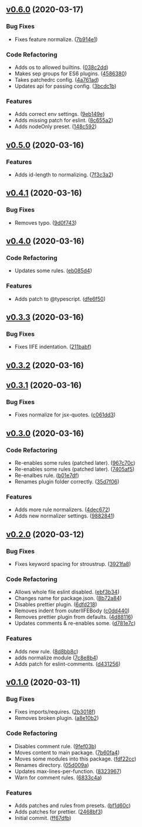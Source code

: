 <a name="v0.6.0"></a>
## [v0.6.0](https://github.com/alexseitsinger/patched-rulesets/compare/v0.5.0...v0.6.0) (2020-03-17)

### Bug Fixes
- Fixes feature normalize. ([7b914e1](https://github.com/alexseitsinger/patched-rulesets/commit/7b914e1ceb243b2032b5bc683373139d784bbcbf))

### Code Refactoring
- Adds os to allowed builtins. ([038c2dd](https://github.com/alexseitsinger/patched-rulesets/commit/038c2ddf4695f39ed0e1b7f14fa06a6ea666e0a5))
- Makes sep groups for ES6 plugins. ([4586380](https://github.com/alexseitsinger/patched-rulesets/commit/4586380f5c4bb21e9d87d81a236dc3fabae6cbed))
- Takes patchedrc config. ([4a761ad](https://github.com/alexseitsinger/patched-rulesets/commit/4a761ad5d1a66a91cc5792065670018abe0084bc))
- Updates api for passing config. ([3bcdc1b](https://github.com/alexseitsinger/patched-rulesets/commit/3bcdc1b3425bf13d88719156324938147a054f8e))

### Features
- Adds correct env settings. ([9eb149e](https://github.com/alexseitsinger/patched-rulesets/commit/9eb149ee406ed4915a44d2b9911d6471225995cc))
- Adds missing patch for eslint. ([8c655a2](https://github.com/alexseitsinger/patched-rulesets/commit/8c655a294afde9d908bb9040cd0c0ad5589d53d9))
- Adds nodeOnly preset. ([148c592](https://github.com/alexseitsinger/patched-rulesets/commit/148c592b08f403525e070f5d660949e4b5382f33))


<a name="v0.5.0"></a>
## [v0.5.0](https://github.com/alexseitsinger/patched-rulesets/compare/v0.4.1...v0.5.0) (2020-03-16)

### Features
- Adds id-length to normalizing. ([7f3c3a2](https://github.com/alexseitsinger/patched-rulesets/commit/7f3c3a24e76447d5706404bcca1bad961d8aed1a))


<a name="v0.4.1"></a>
## [v0.4.1](https://github.com/alexseitsinger/patched-rulesets/compare/v0.4.0...v0.4.1) (2020-03-16)

### Bug Fixes
- Removes typo. ([9d0f743](https://github.com/alexseitsinger/patched-rulesets/commit/9d0f743eafa74a490e8287f4ecd072d9e5c69f7d))


<a name="v0.4.0"></a>
## [v0.4.0](https://github.com/alexseitsinger/patched-rulesets/compare/v0.3.3...v0.4.0) (2020-03-16)

### Code Refactoring
- Updates some rules. ([eb085d4](https://github.com/alexseitsinger/patched-rulesets/commit/eb085d4034427be6e700cde082ef0109572e2ada))

### Features
- Adds patch to @typescript. ([dfe6f50](https://github.com/alexseitsinger/patched-rulesets/commit/dfe6f50086cbbca00ba04cbf257cecd1f46742d1))


<a name="v0.3.3"></a>
## [v0.3.3](https://github.com/alexseitsinger/patched-rulesets/compare/v0.3.2...v0.3.3) (2020-03-16)

### Bug Fixes
- Fixes IIFE indentation. ([211babf](https://github.com/alexseitsinger/patched-rulesets/commit/211babf02b7e658a268dd3d1c69276f37fabb03e))


<a name="v0.3.2"></a>
## [v0.3.2](https://github.com/alexseitsinger/patched-rulesets/compare/v0.3.1...v0.3.2) (2020-03-16)


<a name="v0.3.1"></a>
## [v0.3.1](https://github.com/alexseitsinger/patched-rulesets/compare/v0.3.0...v0.3.1) (2020-03-16)

### Bug Fixes
- Fixes normalize for jsx-quotes. ([c061dd3](https://github.com/alexseitsinger/patched-rulesets/commit/c061dd31eaa5a22916a0c63486db8ec83a69e82e))


<a name="v0.3.0"></a>
## [v0.3.0](https://github.com/alexseitsinger/patched-rulesets/compare/v0.2.0...v0.3.0) (2020-03-16)

### Code Refactoring
- Re-enables some rules (patched later). ([967c70c](https://github.com/alexseitsinger/patched-rulesets/commit/967c70c048d9416dc838fc115da7f9da92ee2a9d))
- Re-enables some rules (patched later). ([7405af5](https://github.com/alexseitsinger/patched-rulesets/commit/7405af5eb1f1b01f3e8937ab67d22edd06c49f88))
- Re-enalbes rule. ([b01e7df](https://github.com/alexseitsinger/patched-rulesets/commit/b01e7df545ddbca8fa345b7e6a0b81012a28cae5))
- Renames plugin folder correctly. ([35d7f06](https://github.com/alexseitsinger/patched-rulesets/commit/35d7f06d2b2851708b6917ff2fc4af6da386a5de))

### Features
- Adds more rule normalizers. ([4dec672](https://github.com/alexseitsinger/patched-rulesets/commit/4dec6726197396fe1c0e8ce04964f3fef56bad61))
- Adds new normalizer settings. ([9882841](https://github.com/alexseitsinger/patched-rulesets/commit/988284188ce2d6313b1e23be6ab6b57c07519f8f))


<a name="v0.2.0"></a>
## [v0.2.0](https://github.com/alexseitsinger/patched-rulesets/compare/v0.1.0...v0.2.0) (2020-03-12)

### Bug Fixes
- Fixes keyword spacing for stroustrup. ([3921fa8](https://github.com/alexseitsinger/patched-rulesets/commit/3921fa844193520f27c06c77fead9cd8e8520fae))

### Code Refactoring
- Allows whole file eslint disabled. ([ebf3b34](https://github.com/alexseitsinger/patched-rulesets/commit/ebf3b34f574e39c06235dddfb7ba266a492ac69d))
- Changes name for package.json. ([8b72a84](https://github.com/alexseitsinger/patched-rulesets/commit/8b72a84d9458e0aec648b432b5d1d9063162a8c8))
- Disables prettier plugin. ([6dfd218](https://github.com/alexseitsinger/patched-rulesets/commit/6dfd2184f14fc4485ef319b6d554d7f851e3bced))
- Removes indent from outerIIFEBody ([c0dd440](https://github.com/alexseitsinger/patched-rulesets/commit/c0dd440f1ce54f3c76457c16551158b1c539b046))
- Removes prettier plugin from defaults. ([4d88116](https://github.com/alexseitsinger/patched-rulesets/commit/4d88116f748c15f0bcc77759f47b8b96754e2051))
- Updates comments & re-enables some. ([d781e7c](https://github.com/alexseitsinger/patched-rulesets/commit/d781e7cafd7341f8ef2f43db8f84b6350cf4f6e1))

### Features
- Adds new rule. ([8d8bb8c](https://github.com/alexseitsinger/patched-rulesets/commit/8d8bb8c28a4fd1d6a6cde2c6ff62528b4939ec58))
- adds normalize module ([7c8e8b4](https://github.com/alexseitsinger/patched-rulesets/commit/7c8e8b4b18c3c147dde766229d8512f6f0b0b78f))
- Adds patch for eslint-comments. ([d431256](https://github.com/alexseitsinger/patched-rulesets/commit/d431256ce5323706a3d22b68c59435cfffd8def0))


<a name="v0.1.0"></a>
## [v0.1.0](https://github.com/alexseitsinger/patched-rulesets/compare/ff67dfb80c8bd93a4fe295e942fdc3c6d81795cd...v0.1.0) (2020-03-11)

### Bug Fixes
- Fixes imports/requires. ([2b3018f](https://github.com/alexseitsinger/patched-rulesets/commit/2b3018facf9580f3030035fae04d7506fe045c70))
- Removes broken plugin. ([a8e10b2](https://github.com/alexseitsinger/patched-rulesets/commit/a8e10b24c996858065054916807b8f88ca77e644))

### Code Refactoring
- Disables comment rule. ([9fef03b](https://github.com/alexseitsinger/patched-rulesets/commit/9fef03bfab39dcab29ccf1e149910979bfcc1234))
- Moves content to main package. ([7b60fa4](https://github.com/alexseitsinger/patched-rulesets/commit/7b60fa424bd3455319e471d240601aea39a46654))
- Moves some modules into this package. ([fdf22cc](https://github.com/alexseitsinger/patched-rulesets/commit/fdf22cc10583f11e90445189163b65382d4ce8e2))
- Renames directory. ([05d009a](https://github.com/alexseitsinger/patched-rulesets/commit/05d009aad3af7cdeaa890cfd01e823dd9074ae19))
- Updates max-lines-per-function. ([8323967](https://github.com/alexseitsinger/patched-rulesets/commit/8323967e043a251624bf50d8366ca13ef1b30403))
- Warn for comment rules. ([6833c4a](https://github.com/alexseitsinger/patched-rulesets/commit/6833c4affa6f2b630898eb5a3e22bfbd7eac3268))

### Features
- Adds patches and rules from presets. ([bf1d60c](https://github.com/alexseitsinger/patched-rulesets/commit/bf1d60cc65f84b52c6f644fa8d38e6a041ecb380))
- Adds patches for prettier. ([2468bf3](https://github.com/alexseitsinger/patched-rulesets/commit/2468bf3afb2e5b3a3438ae548b6f53478fbb62dc))
- Initial commit. ([ff67dfb](https://github.com/alexseitsinger/patched-rulesets/commit/ff67dfb80c8bd93a4fe295e942fdc3c6d81795cd))


